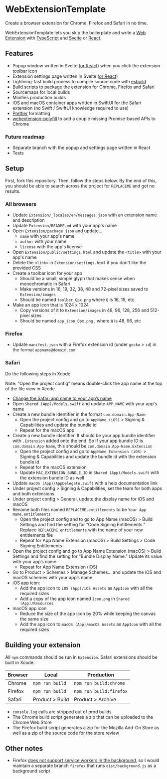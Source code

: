 # WebExtensionTemplate

Create a browser extension for Chrome, Firefox and Safari in no time.

WebExtensionTemplate lets you skip the boilerplate and write a [Web Extension](https://developer.mozilla.org/en-US/docs/Glossary/WebExtensions) with [TypeScript](https://www.typescriptlang.org) and [Svelte](https://www.typescriptlang.org) or [React](https://react.dev).

## Features

- Popup window written in Svelte ([or React](https://github.com/kyle-n/WebExtensionTemplate/tree/react)) when you click the extension toolbar icon 
- Extension settings page written in Svelte ([or React](https://github.com/kyle-n/WebExtensionTemplate/tree/react))
- Lightning-fast build process to compile source code with [esbuild](https://esbuild.github.io)
- Build scripts to package the extension for Chrome, Firefox and Safari
- Sourcemaps for local builds
- Minifies production builds
- iOS and macOS container apps written in SwiftUI for the Safari extension (no Swift / SwiftUI knowledge required to use)
- [Prettier](https://prettier.io) formatting
- [webextension-polyfill](https://www.npmjs.com/package/webextension-polyfill) to add a couple missing Promise-based APIs to Chrome

### Future roadmap

- Separate branch with the popup and settings page written in React
- Tests

## Setup

First, fork this repository. Then, follow the steps below. By the end of this, you should be able to search across the project for `REPLACEME` and get no results.

### All browsers

- Update `Extension/_locales/en/messages.json` with an extension name and description
- Update `Extension/README.md` with your app's name
- Open `Extension/package.json` and update...
	- `name` with your app's name
	- `author` with your name
	- `license` with the app's license
- Open `Extension/public/settings.html` and update the `<title>` with your app's name
- Delete the `<link>` in `Extension/settings.html` if you don't like the provided CSS
- Create a toolbar icon for your app
	- Should be a small, simple glyph that makes sense when monochromatic in Safari
	- Make versions in 16, 19, 32, 38, 48 and 72-pixel sizes saved to `Extension/images`
	- Should be named `toolbar_Qpx.png` where `Q` is 16, 19, etc
- Make an app icon that is 1024 x 1024
	- Copy versions of it to `Extension/images` in 48, 96, 128, 256 and 512-pixel sizes 
	- Should be named `app_icon_Qpx.png` , where `Q` is 48, 96, etc

### Firefox

- Update `manifest.json` with a Firefox extension id (under `gecko` > `id`) in the format `appname@domain.com` 

### Safari

Do the following steps in Xcode.

Note: “Open the project config” means double-click the app name at the top of the file view in Xcode.

- [Change the Safari app name to your app’s name](https://stackoverflow.com/a/20418989)
- Open `Shared (App)/Models.swift` and update `APP_NAME` with your app's name
- Create a new bundle identifier in the format `com.domain.App-Name` 
	- Open the project config and go to `AppName (iOS)` > Signing & Capabilities and update the bundle id
	- Repeat for the macOS app
- Create a new bundle identifier. It should be your app bundle identifier with `.Extension` added onto the end. So if your app bundle ID is `com.domain.App-Name`, this should be `com.domain.App-Name.Extension`
	- Open the project config and go to `AppName Extension (iOS)` > Signing & Capabilities and update the bundle id with the extension bundle id
	- Repeat for the macOS extension
	- Update `MAC_EXTENSION_BUNDLE_ID` in `Shared (App)/Models.swift` with the extension bundle ID as well
- Update `macOS (App)/AppDelegate.swift` with a help documentation link
- Under project config > Signing & Capabilities, set the team for both apps and both extensions
- Under project config > General, update the display name for iOS and macOS
- Rename both files named `REPLACEME.entitlements` to be `Your App Name.entitlements` 
	- Open the project config and to go to App Name (macOS) > Build Settings and find the setting for “Code Signing Entitlements.” Replace `REPLACEME.entitlements` with the name of your new entitlements file
	- Repeat for App Name Extension (macOS) > Build Settings > Code Signing Entitlements
- Open the project config and go to App Name Extension (macOS) > Build Settings and find the setting for “Bundle Display Name.” Update its value with your app’s name
	- Repeat for App Name Extension (iOS)
- Go to Product > Schemes > Manage Schemes… and update the iOS and macOS schemes with your app’s name
- iOS app icon:
	- Add the app icon to  `iOS (App)/iOS Assets` as `AppIcon` with all the required sizes
	- Add a copy of the app icon named `Icon.png` in `Shared (App)/Resources` 
- macOS app icon
	- Reduce the size of the app icon by 20% while keeping the canvas the same size
	- Add the app icon to `macOS (App)/macOS Assets` as `AppIcon` with all the required sizes

## Building your extension

All `npm` commands should be run in `Extension`. Safari extensions should be built in Xcode. 

| Browser | Local | Production |
| - | - | - |
| Chrome | `npm run build` | `npm run build:chrome` |
| Firefox | `npm run build` | `npm run build:firefox` |
| Safari | Product > Build | Product > Archive |

- `console.log` calls are stripped out of prod builds
- The Chrome build script generates a zip that can be uploaded to the Chrome Web Store
- The Firefox build script generates a zip for the Mozilla Add-On Store as well as a zip of the source code for the store review

## Other notes 

- Firefox [does not support service workers in the background](https://github.com/mozilla/web-ext/issues/2532#issuecomment-1285039773), so I would maintain a separate branch `firefox` that runs `dist/background.js` as a background script